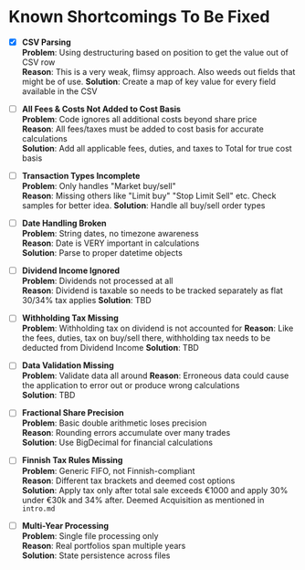 # Known Shortcomings To Be Fixed

- [x] **CSV Parsing**  
  **Problem**: Using destructuring based on position to get the value out of CSV row   
  **Reason**: This is a very weak, flimsy approach. Also weeds out fields that might be of use. 
  **Solution**: Create a map of key value for every field available in the CSV

- [ ] **All Fees & Costs Not Added to Cost Basis**  
  **Problem**: Code ignores all additional costs beyond share price  
  **Reason**: All fees/taxes must be added to cost basis for accurate calculations  
  **Solution**: Add all applicable fees, duties, and taxes to Total for true cost basis

- [ ] **Transaction Types Incomplete**  
  **Problem**: Only handles "Market buy/sell"  
  **Reason**: Missing others like "Limit buy" "Stop Limit Sell" etc. Check samples for better idea. 
  **Solution**: Handle all buy/sell order types

- [ ] **Date Handling Broken**  
  **Problem**: String dates, no timezone awareness  
  **Reason**: Date is VERY important in calculations  
  **Solution**: Parse to proper datetime objects

- [ ] **Dividend Income Ignored**  
  **Problem**: Dividends not processed at all  
  **Reason**: Dividend is taxable so needs to be tracked separately as flat 30/34% tax applies
  **Solution**: TBD  

- [ ] **Withholding Tax Missing**  
  **Problem**: Withholding tax on dividend is not accounted for 
  **Reason**: Like the fees, duties, tax on buy/sell there, withholding tax needs to be deducted from Dividend Income 
  **Solution**: TBD  


- [ ] **Data Validation Missing**  
  **Problem**: Validate data all around 
  **Reason**: Erroneous data could cause the application to error out or produce wrong calculations  
  **Solution**: TBD  

- [ ] **Fractional Share Precision**  
  **Problem**: Basic double arithmetic loses precision  
  **Reason**: Rounding errors accumulate over many trades  
  **Solution**: Use BigDecimal for financial calculations

- [ ] **Finnish Tax Rules Missing**  
  **Problem**: Generic FIFO, not Finnish-compliant  
  **Reason**: Different tax brackets and deemed cost options  
  **Solution**: Apply tax only after total sale exceeds €1000 and apply 30% under €30k and 34% after. Deemed Acquisition as mentioned in `intro.md`

- [ ] **Multi-Year Processing**  
  **Problem**: Single file processing only  
  **Reason**: Real portfolios span multiple years  
  **Solution**: State persistence across files